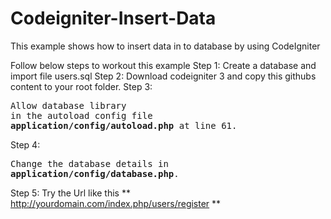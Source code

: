 # Codeigniter-Insert-Data
This example shows how to insert data in to database by using CodeIgniter

Follow below steps to workout this example
Step 1: Create a database and import file users.sql
Step 2: Download codeigniter 3 and copy this githubs content to your root folder.
Step 3: <pre>Allow database library in the autoload config file **application/config/autoload.php** at line 61.</pre>
Step 4: <pre>Change the database details in **application/config/database.php**.</pre>
Step 5: Try the Url like this ** http://yourdomain.com/index.php/users/register **</pre>
